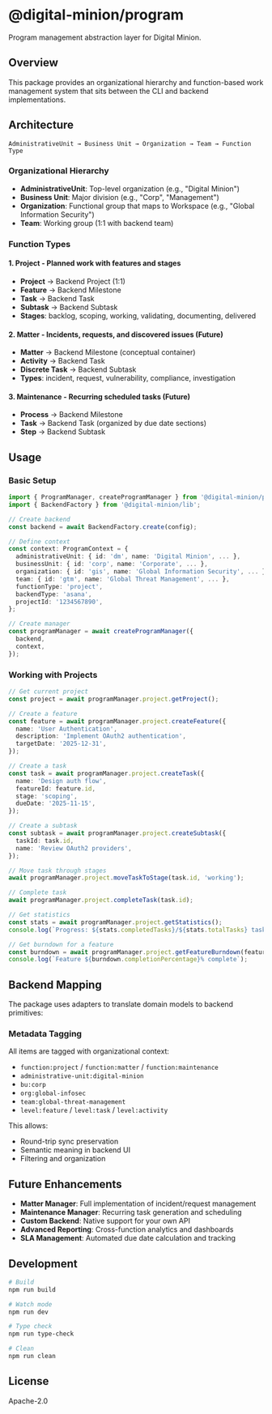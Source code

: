 # @digital-minion/program

Program management abstraction layer for Digital Minion.

## Overview

This package provides an organizational hierarchy and function-based work management system that sits between the CLI and backend implementations.

## Architecture

```
AdministrativeUnit → Business Unit → Organization → Team → Function Type
```

### Organizational Hierarchy

- **AdministrativeUnit**: Top-level organization (e.g., "Digital Minion")
- **Business Unit**: Major division (e.g., "Corp", "Management")
- **Organization**: Functional group that maps to Workspace (e.g., "Global Information Security")
- **Team**: Working group (1:1 with backend team)

### Function Types

#### 1. **Project** - Planned work with features and stages
- **Project** → Backend Project (1:1)
- **Feature** → Backend Milestone
- **Task** → Backend Task
- **Subtask** → Backend Subtask
- **Stages**: backlog, scoping, working, validating, documenting, delivered

#### 2. **Matter** - Incidents, requests, and discovered issues (Future)
- **Matter** → Backend Milestone (conceptual container)
- **Activity** → Backend Task
- **Discrete Task** → Backend Subtask
- **Types**: incident, request, vulnerability, compliance, investigation

#### 3. **Maintenance** - Recurring scheduled tasks (Future)
- **Process** → Backend Milestone
- **Task** → Backend Task (organized by due date sections)
- **Step** → Backend Subtask

## Usage

### Basic Setup

```typescript
import { ProgramManager, createProgramManager } from '@digital-minion/program';
import { BackendFactory } from '@digital-minion/lib';

// Create backend
const backend = await BackendFactory.create(config);

// Define context
const context: ProgramContext = {
  administrativeUnit: { id: 'dm', name: 'Digital Minion', ... },
  businessUnit: { id: 'corp', name: 'Corporate', ... },
  organization: { id: 'gis', name: 'Global Information Security', ... },
  team: { id: 'gtm', name: 'Global Threat Management', ... },
  functionType: 'project',
  backendType: 'asana',
  projectId: '1234567890',
};

// Create manager
const programManager = await createProgramManager({
  backend,
  context,
});
```

### Working with Projects

```typescript
// Get current project
const project = await programManager.project.getProject();

// Create a feature
const feature = await programManager.project.createFeature({
  name: 'User Authentication',
  description: 'Implement OAuth2 authentication',
  targetDate: '2025-12-31',
});

// Create a task
const task = await programManager.project.createTask({
  name: 'Design auth flow',
  featureId: feature.id,
  stage: 'scoping',
  dueDate: '2025-11-15',
});

// Create a subtask
const subtask = await programManager.project.createSubtask({
  taskId: task.id,
  name: 'Review OAuth2 providers',
});

// Move task through stages
await programManager.project.moveTaskToStage(task.id, 'working');

// Complete task
await programManager.project.completeTask(task.id);

// Get statistics
const stats = await programManager.project.getStatistics();
console.log(`Progress: ${stats.completedTasks}/${stats.totalTasks} tasks complete`);

// Get burndown for a feature
const burndown = await programManager.project.getFeatureBurndown(feature.id);
console.log(`Feature ${burndown.completionPercentage}% complete`);
```

## Backend Mapping

The package uses adapters to translate domain models to backend primitives:

### Metadata Tagging

All items are tagged with organizational context:
- `function:project` / `function:matter` / `function:maintenance`
- `administrative-unit:digital-minion`
- `bu:corp`
- `org:global-infosec`
- `team:global-threat-management`
- `level:feature` / `level:task` / `level:activity`

This allows:
- Round-trip sync preservation
- Semantic meaning in backend UI
- Filtering and organization

## Future Enhancements

- **Matter Manager**: Full implementation of incident/request management
- **Maintenance Manager**: Recurring task generation and scheduling
- **Custom Backend**: Native support for your own API
- **Advanced Reporting**: Cross-function analytics and dashboards
- **SLA Management**: Automated due date calculation and tracking

## Development

```bash
# Build
npm run build

# Watch mode
npm run dev

# Type check
npm run type-check

# Clean
npm run clean
```

## License

Apache-2.0
